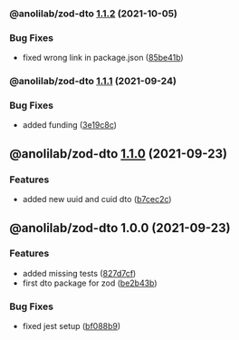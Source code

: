 ### @anolilab/zod-dto [1.1.2](https://github.com/anolilab/zod-prisma/compare/@anolilab/zod-dto@1.1.1...@anolilab/zod-dto@1.1.2) (2021-10-05)


### Bug Fixes

* fixed wrong link in package.json ([85be41b](https://github.com/anolilab/zod-prisma/commit/85be41bb7598ff1bbfe779995caf1d3929d5616c))

### @anolilab/zod-dto [1.1.1](https://github.com/anolilab/prisma/compare/@anolilab/zod-dto@1.1.0...@anolilab/zod-dto@1.1.1) (2021-09-24)


### Bug Fixes

* added funding ([3e19c8c](https://github.com/anolilab/prisma/commit/3e19c8cb41e5703b9cdd89513e935ab204b70474))

## @anolilab/zod-dto [1.1.0](https://github.com/anolilab/prisma/compare/@anolilab/zod-dto@1.0.0...@anolilab/zod-dto@1.1.0) (2021-09-23)


### Features

* added new uuid and cuid dto ([b7cec2c](https://github.com/anolilab/prisma/commit/b7cec2c58b7a0dd2e29b419f2c146c7ca47db218))

## @anolilab/zod-dto 1.0.0 (2021-09-23)


### Features

* added missing tests ([827d7cf](https://github.com/anolilab/prisma/commit/827d7cf5ed0a121dcdd93dedaa6d5970c58b57f9))
* first dto package for zod ([be2b43b](https://github.com/anolilab/prisma/commit/be2b43b8489c7434b0215edf94ac7a3f2955cd1c))


### Bug Fixes

* fixed jest setup ([bf088b9](https://github.com/anolilab/prisma/commit/bf088b967f87165b1751fe0466d0841857896ee3))
